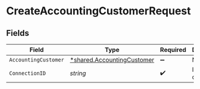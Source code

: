 # CreateAccountingCustomerRequest


## Fields

| Field                                                                          | Type                                                                           | Required                                                                       | Description                                                                    |
| ------------------------------------------------------------------------------ | ------------------------------------------------------------------------------ | ------------------------------------------------------------------------------ | ------------------------------------------------------------------------------ |
| `AccountingCustomer`                                                           | [*shared.AccountingCustomer](../../../pkg/models/shared/accountingcustomer.md) | :heavy_minus_sign:                                                             | N/A                                                                            |
| `ConnectionID`                                                                 | *string*                                                                       | :heavy_check_mark:                                                             | ID of the connection                                                           |